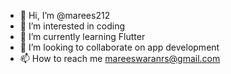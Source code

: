 - 👋 Hi, I’m @marees212
- 👀 I’m interested in coding
- 🌱 I’m currently learning Flutter
- 💞️ I’m looking to collaborate on app development
- 📫 How to reach me mareeswaranrs@gmail.com


